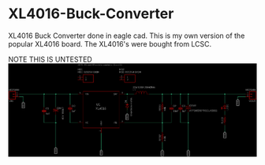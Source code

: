 # XL4016-Buck-Converter
XL4016 Buck Converter done in eagle cad. This is my own version of the popular XL4016 board. The XL4016's were bought from LCSC. 


NOTE THIS IS UNTESTED
![schematic](https://github.com/chrissavage2300/XL4016-Buck-Converter/blob/main/Schematic.png?raw=true)
